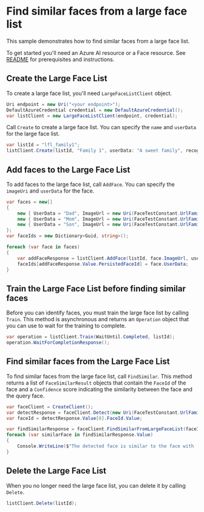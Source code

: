 # Find similar faces from a large face list

This sample demonstrates how to find similar faces from a large face list.

To get started you'll need an Azure AI resource or a Face resource. See [README][README] for prerequisites and instructions.

## Create the Large Face List

To create a large face list, you'll need `LargeFaceListClient` object.

```C# Snippet:CreateLargeFaceListClient
Uri endpoint = new Uri("<your endpoint>");
DefaultAzureCredential credential = new DefaultAzureCredential();
var listClient = new LargeFaceListClient(endpoint, credential);
```

Call `Create` to create a large face list. You can specify the `name` and `userData` for the large face list.

```C# Snippet:CreateLargeFaceList
var listId = "lfl_family1";
listClient.Create(listId, "Family 1", userData: "A sweet family", recognitionModel: FaceRecognitionModel.Recognition04);
```

## Add faces to the Large Face List

To add faces to the large face list, call `AddFace`. You can specify the `imageUri` and `userData` for the face.

```C# Snippet:AddFacesToLargeFaceList
var faces = new[]
{
    new { UserData = "Dad", ImageUrl = new Uri(FaceTestConstant.UrlFamily1Dad1Image) },
    new { UserData = "Mom", ImageUrl = new Uri(FaceTestConstant.UrlFamily1Mom1Image) },
    new { UserData = "Son", ImageUrl = new Uri(FaceTestConstant.UrlFamily1Son1Image) }
};
var faceIds = new Dictionary<Guid, string>();

foreach (var face in faces)
{
    var addFaceResponse = listClient.AddFace(listId, face.ImageUrl, userData: face.UserData);
    faceIds[addFaceResponse.Value.PersistedFaceId] = face.UserData;
}
```

## Train the Large Face List before finding similar faces

Before you can identify faces, you must train the large face list by calling `Train`. This method is asynchronous and returns an `Operation` object that you can use to wait for the training to complete.

```C# Snippet:TrainLargeFaceList
var operation = listClient.Train(WaitUntil.Completed, listId);
operation.WaitForCompletionResponse();
```

## Find similar faces from the Large Face List

To find similar faces from the large face list, call `FindSimilar`. This method returns a list of `FaceSimilarResult` objects that contain the `FaceId` of the face and a `Confidence` score indicating the similarity between the face and the query face.

```C# Snippet:FindSimilarFromLargeFaceList
var faceClient = CreateClient();
var detectResponse = faceClient.Detect(new Uri(FaceTestConstant.UrlFamily1Dad3Image), FaceDetectionModel.Detection03, FaceRecognitionModel.Recognition04, true);
var faceId = detectResponse.Value[0].FaceId.Value;

var findSimilarResponse = faceClient.FindSimilarFromLargeFaceList(faceId, listId);
foreach (var similarFace in findSimilarResponse.Value)
{
    Console.WriteLine($"The detected face is similar to the face with '{faceIds[similarFace.PersistedFaceId.Value]}' ID {similarFace.PersistedFaceId} ({similarFace.Confidence})");
}
```

## Delete the Large Face List

When you no longer need the large face list, you can delete it by calling `Delete`.

```C# Snippet:DeleteLargeFaceList
listClient.Delete(listId);
```

[README]: https://github.com/Azure/azure-sdk-for-net/tree/main/sdk/face/Azure.AI.Vision.Face#getting-started